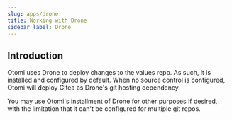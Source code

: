 ```yaml
---
slug: apps/drone
title: Working with Drone
sidebar_label: Drone
---
```


## Introduction

Otomi uses Drone to deploy changes to the values repo. As such, it is installed and configured by default. When no source control is configured, Otomi will deploy Gitea as Drone's git hosting dependency.

You may use Otomi's installment of Drone for other purposes if desired, with the limitation that it can't be configured for multiple git repos.
